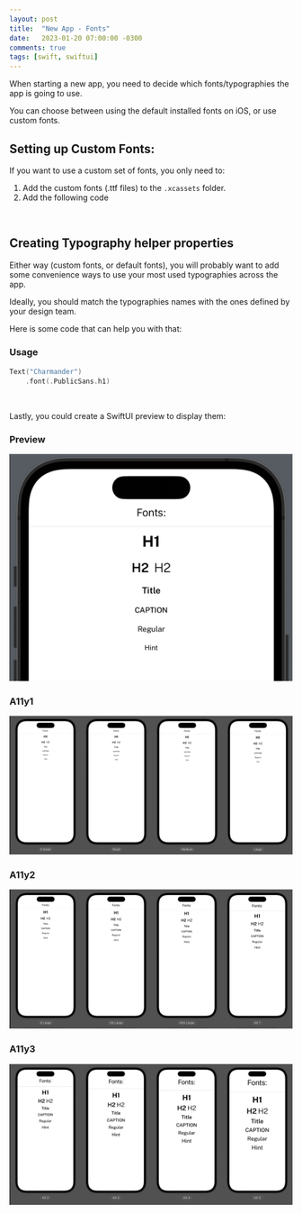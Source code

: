 ```yaml
---
layout: post
title:  "New App - Fonts"
date:   2023-01-20 07:00:00 -0300
comments: true
tags: [swift, swiftui]
---
```


When starting a new app, you need to decide which fonts/typographies the app is going to use.

You can choose between using the default installed fonts on iOS, or use custom fonts.

## Setting up Custom Fonts:

If you want to use a custom set of fonts, you only need to:
1. Add the custom fonts (.ttf files) to the `.xcassets` folder.
2. Add the following code

<script src="https://gist.github.com/mdb1/07048ee9eaf93b33c311ea6bfe5ecbd1.js"></script>

<br>

## Creating Typography helper properties

Either way (custom fonts, or default fonts), you will probably want to add some convenience ways to use your most used typographies across the app.

Ideally, you should match the typographies names with the ones defined by your design team.

Here is some code that can help you with that:

<script src="https://gist.github.com/mdb1/193d89b5be523007078f9889a2b439fd.js"></script>

### Usage

```swift
Text("Charmander")
    .font(.PublicSans.h1)
```

<br>

Lastly, you could create a SwiftUI preview to display them:

### Preview
![Preview](/resources/new-app-fonts/preview.png)

### A11y1
![A11y1](/resources/new-app-fonts/a11y1.png)

### A11y2
![A11y2](/resources/new-app-fonts/a11y2.png)

### A11y3
![A11y3](/resources/new-app-fonts/a11y3.png)
